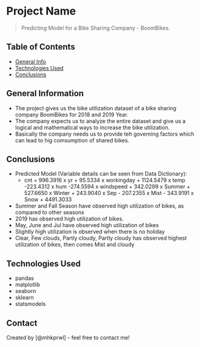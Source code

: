 # Project Name
> Predicting Model for a Bike Sharing Company - BoomBikes.


## Table of Contents
 *  [General Info](#general-information)
 *  [Technologies Used](#technologies-used)
 *  [Conclusions](#conclusions)

<!-- You can include any other section that is pertinent to your problem -->

## General Information
- The project gives us the bike utilization dataset of a bike sharing company BoomBikes for 2018 and 2019 Year.
- The company expects us to analyze the entire dataset and give us a logical and mathematical ways to increase the bike utilization.
- Basically the company needs us to provide teh governing factors which can lead to hig comsumption of shared bikes. 

<!-- You don't have to answer all the questions - just the ones relevant to your project. -->

## Conclusions
- Predicted Model (Variable details can be seen from Data Dictionary):
    -   cnt = 996.3916 x yr + 95.5334 x workingday + 1124.5479 x temp -223.4312 x hum -274.5594 x windspeed + 342.0299 x Summer + 527.6650 x Winter + 243.9040 x Sep - 207.2355 x  Mist - 343.9191 x Snow + 4491.3033
- Summer and Fall Season have observed high utilization of bikes, as compared to other seasons
- 2019 has observed high utilization of bikes.
- May, June and Jul have observed high utilization of bikes
- Slightly high utilization is observed when there is no holiday
- Clear, Few clouds, Partly cloudy, Partly cloudy has observed highest utilization of bikes, then comes Mist and cloudy


<!-- You don't have to answer all the questions - just the ones relevant to your project. -->


## Technologies Used
- pandas
- matplotlib
- seaborn
- sklearn
- statsmodels


<!-- As the libraries versions keep on changing, it is recommended to mention the version of library used in this project -->

## Contact
Created by [@mhkprwl] - feel free to contact me!


<!-- Optional -->
<!-- ## License -->
<!-- This project is open source and available under the [... License](). -->

<!-- You don't have to include all sections - just the one's relevant to your project -->
